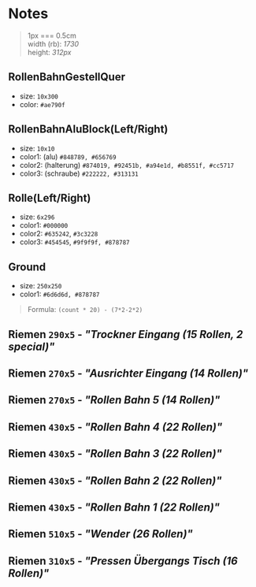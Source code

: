 # Notes

> 1px === 0.5cm  
> width (rb): _1730_  
> height: _312px_

## RollenBahnGestellQuer

- size: `10x300`
- color: `#ae790f`

## RollenBahnAluBlock(Left/Right)

- size: `10x10`
- color1: (alu) `#848789, #656769`
- color2: (halterung) `#874019, #92451b, #a94e1d, #b8551f, #cc5717`
- color3: (schraube) `#222222, #313131`

## Rolle(Left/Right)

- size: `6x296`
- color1: `#000000`
- color2: `#635242`, `#3c3228`
- color3: `#454545`, `#9f9f9f, #878787`

## Ground

- size: `250x250`
- color1: `#6d6d6d, #878787`

> Formula: `(count * 20) - (7*2-2*2)`

## Riemen `290x5` - _"Trockner Eingang (15 Rollen, 2 special)"_

## Riemen `270x5` - _"Ausrichter Eingang (14 Rollen)"_

## Riemen `270x5` - _"Rollen Bahn 5 (14 Rollen)"_

## Riemen `430x5` - _"Rollen Bahn 4 (22 Rollen)"_

## Riemen `430x5` - _"Rollen Bahn 3 (22 Rollen)"_

## Riemen `430x5` - _"Rollen Bahn 2 (22 Rollen)"_

## Riemen `430x5` - _"Rollen Bahn 1 (22 Rollen)"_

## Riemen `510x5` - _"Wender (26 Rollen)"_

## Riemen `310x5` - _"Pressen Übergangs Tisch (16 Rollen)"_
